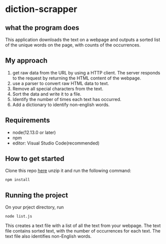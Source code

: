 # diction-scrapper
## what the program does

This application downloads the text on a webpage and outputs a sorted list of the unique words on the page, with counts of the occurrences.

## My approach 
 
1. get raw data from the URL by using a HTTP client. The server responds to the request by returning the HTML content of the webpage.
2. use a parser to convert raw HTML data to text.
3. Remove all special characters from the text.
4. Sort the data and write it to a file.
5. Identify the number of times each text has occurred.
6. Add a dictionary to identify non-english words.

## Requirements

- node(12.13.0 or later)
- npm
- editor: Visual Studio Code(recommended)

## How to get started
Clone this repo [here](https://github.com/claremburu/diction-scrapper.git) unzip it and run the following command:
```
npm install
```

## Running the project
On your prject directory, run 
```
node list.js
```
This creates a text file with a list of all the text from your webpage. The text file contains sorted text, with the number of occurrences for each text.
The text file also identifies non-English words.
